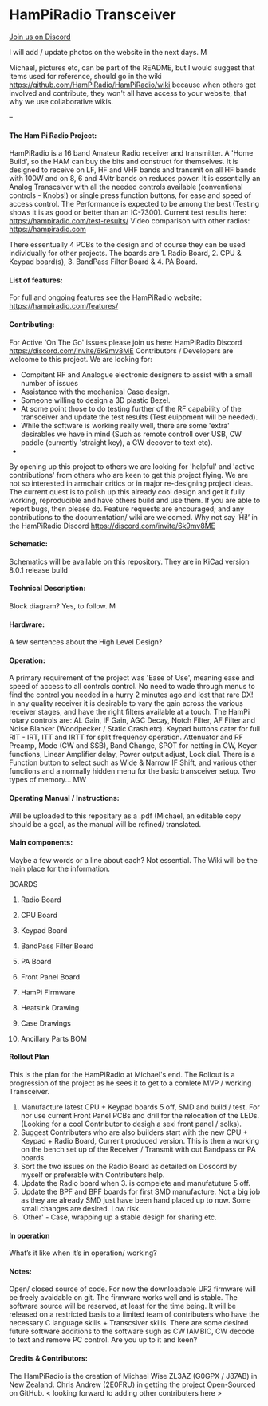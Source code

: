 # HamPiRadio Transceiver

[Join us on Discord](https://discord.com/channels/1224380244056604783/1224380244652327044) 


I will add / update photos on the website in the next days. M

Michael, pictures etc, can be part of the README, but I would suggest that items used for reference, should go in the wiki https://github.com/HamPiRadio/HamPiRadio/wiki because when others get involved and contribute, they won't all have access to your website, that why we use collaborative wikis.

–

#### The Ham Pi Radio Project:
HamPiRadio is a 16 band Amateur Radio receiver and transmitter.  A 'Home Build', so the HAM can buy the bits and construct for themselves.
It is designed to receive on LF, HF and VHF bands and transmit on all HF bands with 100W and on 8, 6 and 4Mtr bands on reduces power.
It is essentially an Analog Transcsiver with all the needed controls available (conventional controls - Knobs!) or single press function buttons, for ease and speed of access control.
The Performance is expected to be among the best (Testing shows it is as good or better than an IC-7300).
Current test results here: https://hampiradio.com/test-results/
Video comparison with other radios: https://hampiradio.com

There essentually 4 PCBs to the design and of course they can be used individually for other projects.  The boards are 1. Radio Board, 2. CPU & Keypad board(s), 3. BandPass Filter Board & 4. PA Board.

#### List of features:
For full and ongoing features see the HamPiRadio website:  https://hampiradio.com/features/

#### Contributing:
For Active 'On The Go' issues please join us here:  HamPiRadio Discord https://discord.com/invite/6k9mv8ME
Contributors / Developers are welcome to this project. We are looking for:
- Compitent RF and Analogue electronic designers to assist with a small number of issues
- Assistance with the mechanical Case design.
- Someone willing to design a 3D plastic Bezel.
- At some point those to do testing further of the RF capability of the transceiver and update the test results (Test euippment will be needed).
- While the software is working really well, there are some 'extra' desirables we have in mind (Such as remote controll over USB, CW paddle (currently 'straight key), a CW decover to text etc).
- 
By opening up this project to others we are looking for 'helpful' and 'active contributions' from others who are keen to get this project flying. We are not so interested in armchair critics or in major re-designing project ideas. The current quest is to polish up this already cool design and get it fully working, reproducible and have others build and use them.
If you are able to report bugs, then please do. Feature requests are encouraged; and any contributions to the documentation/ wiki are welcomed. Why not say ‘Hi!’ in the HamPiRadio Discord https://discord.com/invite/6k9mv8ME 

#### Schematic:
Schematics will be available on this repository. They are in KiCad version 8.0.1 release build


#### Technical Description:
Block diagram? Yes, to follow. M

#### Hardware:
A few sentences about the High Level Design?

#### Operation:
A primary requirement of the project was 'Ease of Use', meaning ease and speed of access to all controls control. No need to wade through menus to find the control you needed in a hurry 2 minutes ago and lost that rare DX!
In any quality receiver it is desirable to vary the gain across the various receiver stages, and have the right filters available at a touch.
The HamPi rotary controls are: AL Gain, IF Gain, AGC Decay, Notch Filter, AF Filter and Noise Blanker (Woodpecker / Static Crash etc).
Keypad buttons cater for full RIT - IRT, ITT and IRTT for split frequency operation. Attenuator and RF Preamp, Mode (CW and SSB), Band Change, SPOT for netting in CW, Keyer functions, Linear Amplifier  delay,
  Power output adjust, Lock dial. There is a Function button to select such as  Wide & Narrow IF Shift, and various other functions and a normally hidden menu for the basic transceiver setup.
Two types of memory...  MW

#### Operating Manual / Instructions:
Will be uploaded to this repositary as a .pdf (Michael, an editable copy should be a goal, as the manual will be refined/ translated.

#### Main components:
Maybe a few words or a line about each? Not essential. The Wiki will be the main place for the information.

BOARDS
1. Radio Board
2. CPU Board
3. Keypad Board
4. BandPass Filter Board
5. PA Board
6. Front Panel Board

7. HamPi Firmware
8. Heatsink Drawing
9. Case Drawings
10. Ancillary Parts BOM


#### Rollout Plan
This is the plan for the HamPiRadio at Michael's end.  The Rollout is a progression of the project as he sees it to get to a comlete MVP / working Transceiver.
1. Manufacture latest CPU + Keypad boards 5 off, SMD and build / test.  For nor use current Front Panel PCBs and drill for the relocation of the LEDs. (Looking for a cool Contributor to desigh a sexi front panel / solks).
2. Suggest Contributers who are also builders start with the new CPU + Keypad + Radio Board, Current produced version. This is then a working on the bench set up of the Receiver / Transmit with out Bandpass or PA boards.
3. Sort the two issues on the Radio Board as detailed on Doscord by myself or preferable with Contributers help.
4. Update the Radio board when 3. is compelete and manufatuture 5 off.
5. Update the BPF and BPF boards for first SMD manufacture. Not a big job as they are already SMD just have been hand placed up to now. Some small changes are desired. Low risk.
6. 'Other' - Case, wrapping up a stable desigh for sharing etc.

#### In operation
What’s it like when it’s in operation/ working?

#### Notes:
Open/ closed source of code. For now the downloadable UF2 firmware will be freely avaidable on git. The firmware works well and is stable. The software source will be reserved, at least for the time being. It will be released on a restricted basis to a limited team of contributers who have the necessary C language skills + Transcsiver skills. There are some desired future software additions to the software sugh as CW IAMBIC, CW decode to text and remove PC control. Are you up to it and keen?

#### Credits & Contributors:
The HamPiRadio is the creation of Michael Wise ZL3AZ (G0GPX / J87AB) in New Zealand.
Chris Andrew (2E0FRU) in getting the project Open-Sourced on GitHub.
< looking forward to adding other contributers here >




